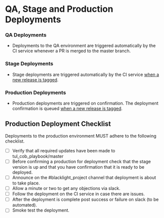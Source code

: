 QA, Stage and Production Deployments
====

### QA Deployments
* Deployments to the QA environment are triggered automatically by the CI service
  whenever a PR is merged to the master branch.

### Stage Deployments
* Stage deployments are triggered automatically by the CI service [when a new release
  is tagged](new-release-process.md).

### Production Deployments
* Production deployments are triggered on confirmation. The deployment
  confirmation is queued [when a new release is
  tagged](new-release-process.md).

## Production Deployment Checklist
Deployments to the production environment MUST adhere to the following checklist.

- [ ] Verify that all required updates have been made to tul_cob_playbook/master
- [ ] Before confirming a production for deployment check that the stage
  version is up and that you have confirmation that it is ready to be deployed.
- [ ] Announce on the #blacklight_project channel that deployment is about to take place.
- [ ] Allow a minute or two to get any objections via slack.
- [ ] Follow the deployment on the CI service in case there are issues.
- [ ] After the deployment is complete post success or failure on slack (to be automated).
- [ ] Smoke test the deployment.
